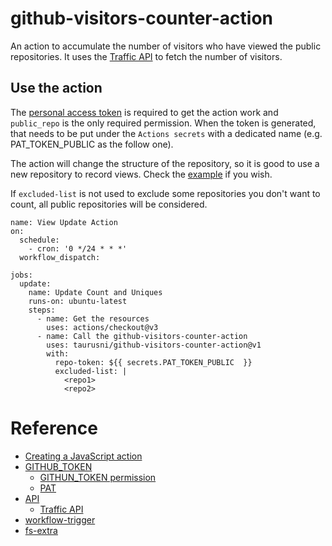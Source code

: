 # github-visitors-counter-action
An action to accumulate the number of visitors who have viewed the public repositories. It uses the [Traffic API](https://docs.github.com/en/rest/metrics/traffic#about-the-repository-traffic-api) to fetch the number of visitors.

## Use the action
The [personal access token](https://github.com/settings/tokens) is required to get the action work and `public_repo` is the only required permission. When the token is generated, that needs to be put under the `Actions secrets` with a dedicated name (e.g. PAT_TOKEN_PUBLIC as the follow one).

The action will change the structure of the repository, so it is good to use a new repository to record views. Check the [example](https://github.com/taurusni/View-Counter) if you wish.

If `excluded-list` is not used to exclude some repositories you don't want to count, all public repositories will be considered.

```
name: View Update Action
on:
  schedule:
    - cron: '0 */24 * * *'
  workflow_dispatch:

jobs:
  update:
    name: Update Count and Uniques
    runs-on: ubuntu-latest
    steps:
      - name: Get the resources
        uses: actions/checkout@v3
      - name: Call the github-visitors-counter-action
        uses: taurusni/github-visitors-counter-action@v1
        with:
          repo-token: ${{ secrets.PAT_TOKEN_PUBLIC  }}
          excluded-list: |
            <repo1>
            <repo2>
```

# Reference
* [Creating a JavaScript action](https://docs.github.com/en/actions/creating-actions/creating-a-javascript-action)
* [GITHUB_TOKEN](https://docs.github.com/en/actions/security-guides/automatic-token-authentication#permissions-for-the-github_token)
  * [GITHUN_TOKEN permission](https://docs.github.com/en/actions/using-jobs/assigning-permissions-to-jobs)
  * [PAT](https://docs.github.com/en/rest/overview/permissions-required-for-fine-grained-personal-access-tokens)
* [API](https://docs.github.com/en/rest/guides/getting-started-with-the-rest-api)
  * [Traffic API](https://docs.github.com/en/rest/metrics/traffic#about-the-repository-traffic-api)
* [workflow-trigger](https://docs.github.com/en/actions/using-workflows/events-that-trigger-workflows#workflow_dispatch)
* [fs-extra](https://www.npmjs.com/package/fs-extra)
